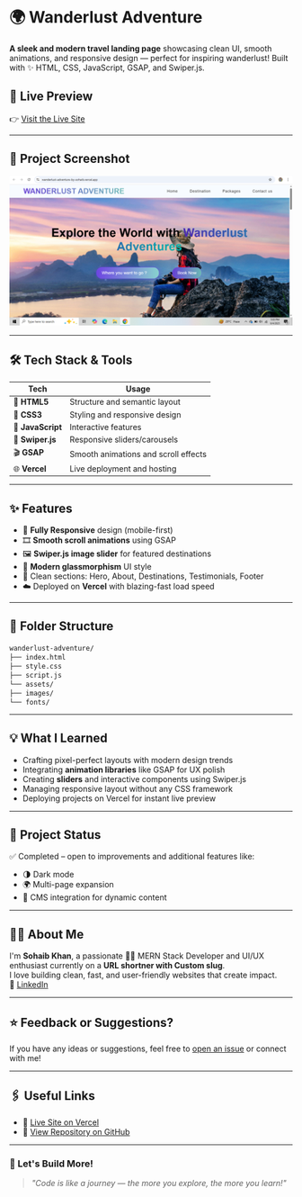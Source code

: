 # 🌍 Wanderlust Adventure

**A sleek and modern travel landing page** showcasing clean UI, smooth animations, and responsive design — perfect for inspiring wanderlust! Built with ✨ HTML, CSS, JavaScript, GSAP, and Swiper.js.

## 🚀 Live Preview
👉 [Visit the Live Site](https://wanderlust-adventure-by-sohaib.vercel.app/)

---

## 📸 Project Screenshot

<!-- Replace the path with your screenshot image -->
![Wanderlust Adventure Preview](./img.png)

---

## 🛠️ Tech Stack & Tools

| Tech             | Usage                                   |
|------------------|------------------------------------------|
| 🧱 **HTML5**       | Structure and semantic layout             |
| 🎨 **CSS3**        | Styling and responsive design             |
| 🧠 **JavaScript**  | Interactive features                     |
| 🌊 **Swiper.js**   | Responsive sliders/carousels              |
| 🎬 **GSAP**        | Smooth animations and scroll effects      |
| 🌐 **Vercel**      | Live deployment and hosting               |

---

## ✨ Features

- 📱 **Fully Responsive** design (mobile-first)
- 🎞️ **Smooth scroll animations** using GSAP
- 🖼️ **Swiper.js image slider** for featured destinations
- 🧊 **Modern glassmorphism** UI style
- 🧭 Clean sections: Hero, About, Destinations, Testimonials, Footer
- ☁️ Deployed on **Vercel** with blazing-fast load speed

---

## 📁 Folder Structure
```
wanderlust-adventure/ 
├── index.html
├── style.css
├── script.js
└── assets/
├── images/
└── fonts/
```

---

## 💡 What I Learned

- Crafting pixel-perfect layouts with modern design trends
- Integrating **animation libraries** like GSAP for UX polish
- Creating **sliders** and interactive components using Swiper.js
- Managing responsive layout without any CSS framework
- Deploying projects on Vercel for instant live preview

---

## 📌 Project Status

✅ Completed – open to improvements and additional features like:
- 🌗 Dark mode
- 🌍 Multi-page expansion
- 📝 CMS integration for dynamic content

---

## 🙋‍♂️ About Me

I'm **Sohaib Khan**, a passionate 👨‍💻 MERN Stack Developer and UI/UX enthusiast currently on a **URL shortner with Custom slug**.  
I love building clean, fast, and user-friendly websites that create impact.  
📌 [LinkedIn](https://linkedin.com/in/sohaib-khan-308407325)

---

## ⭐ Feedback or Suggestions?

If you have any ideas or suggestions, feel free to [open an issue](https://github.com/Sohaibkundi2/wanderlust-adventure/issues) or connect with me!

---

## 🖇️ Useful Links

- 🔗 [Live Site on Vercel](https://wanderlust-adventure-by-sohaib.vercel.app/)
- 📂 [View Repository on GitHub](https://github.com/Sohaibkundi2/wanderlust-adventure)

---

### 🧠 Let's Build More!
> *"Code is like a journey — the more you explore, the more you learn!"*


